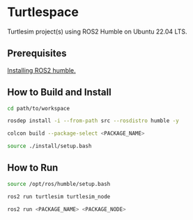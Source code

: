 # Turtlespace

Turtlesim project(s) using ROS2 Humble on Ubuntu 22.04 LTS.

## Prerequisites

[Installing ROS2 humble.](https://docs.ros.org/en/humble/index.html)


## How to Build and Install

```sh
cd path/to/workspace
```

```sh
rosdep install -i --from-path src --rosdistro humble -y
```

```sh
colcon build --package-select <PACKAGE_NAME>
```

```sh
source ./install/setup.bash
```

## How to Run

```sh
source /opt/ros/humble/setup.bash
```

```sh
ros2 run turtlesim turtlesim_node
```

```sh
ros2 run <PACKAGE_NAME> <PACKAGE_NODE>
```
